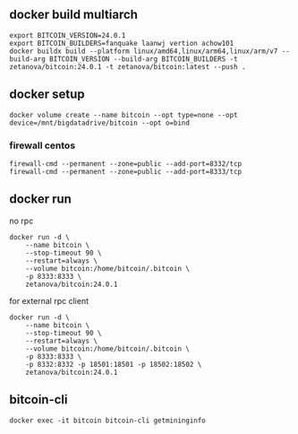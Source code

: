 ## docker build multiarch 
```
export BITCOIN_VERSION=24.0.1
export BITCOIN_BUILDERS=fanquake laanwj vertion achow101
docker buildx build --platform linux/amd64,linux/arm64,linux/arm/v7 --build-arg BITCOIN_VERSION --build-arg BITCOIN_BUILDERS -t zetanova/bitcoin:24.0.1 -t zetanova/bitcoin:latest --push .
```

## docker setup
```
docker volume create --name bitcoin --opt type=none --opt device=/mnt/bigdatadrive/bitcoin --opt o=bind
```

### firewall centos
```
firewall-cmd --permanent --zone=public --add-port=8332/tcp 
firewall-cmd --permanent --zone=public --add-port=8333/tcp
```

## docker run

no rpc
```
docker run -d \
    --name bitcoin \
    --stop-timeout 90 \
    --restart=always \
    --volume bitcoin:/home/bitcoin/.bitcoin \
    -p 8333:8333 \
    zetanova/bitcoin:24.0.1
```

for external rpc client
```
docker run -d \
    --name bitcoin \
    --stop-timeout 90 \
    --restart=always \
    --volume bitcoin:/home/bitcoin/.bitcoin \
    -p 8333:8333 \
    -p 8332:8332 -p 18501:18501 -p 18502:18502 \
    zetanova/bitcoin:24.0.1
```

## bitcoin-cli
`docker exec -it bitcoin bitcoin-cli getmininginfo`